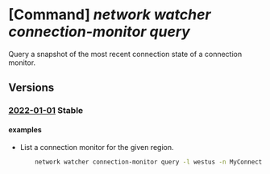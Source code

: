 # [Command] _network watcher connection-monitor query_

Query a snapshot of the most recent connection state of a connection monitor.

## Versions

### [2022-01-01](/Resources/mgmt-plane/L3N1YnNjcmlwdGlvbnMve30vcmVzb3VyY2Vncm91cHMve30vcHJvdmlkZXJzL21pY3Jvc29mdC5uZXR3b3JrL25ldHdvcmt3YXRjaGVycy97fS9jb25uZWN0aW9ubW9uaXRvcnMve30vcXVlcnk=/2022-01-01.xml) **Stable**

<!-- mgmt-plane /subscriptions/{}/resourcegroups/{}/providers/microsoft.network/networkwatchers/{}/connectionmonitors/{}/query 2022-01-01 -->

#### examples

- List a connection monitor for the given region.
    ```bash
        network watcher connection-monitor query -l westus -n MyConnectionMonitorName
    ```
